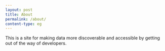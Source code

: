 ```yaml
---
layout: post
title: About
permalink: /about/
content-type: eg
---
```


This is a site for making data more discoverable and accessible by getting out of the way of developers.